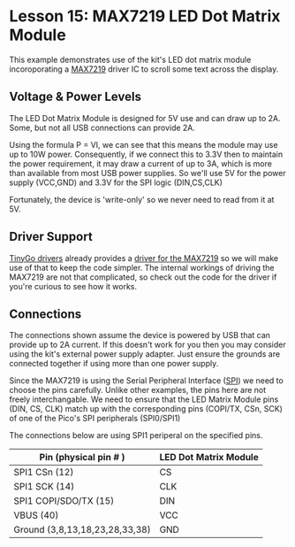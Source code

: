 # Lesson 15: MAX7219 LED Dot Matrix Module #

This example demonstrates use of the kit's LED dot matrix module incoroporating
a [MAX7219](https://datasheets.maximintegrated.com/en/ds/MAX7219-MAX7221.pdf) driver IC
to scroll some text across the display.

## Voltage & Power Levels ##

The LED Dot Matrix Module is designed for 5V use and can draw up to 2A. Some, but not
all USB connections can provide 2A.

Using the formula P = VI, we can see that this means the module may use up to 10W power.
Consequently, if we connect this to 3.3V then to maintain the power requirement, it may
draw a current of up to 3A, which is more than available from most USB power supplies.
So we'll use 5V for the power supply (VCC,GND) and 3.3V for the SPI logic (DIN,CS,CLK)

Fortunately, the device is 'write-only' so we never need to read from it at 5V.

## Driver Support ##

[TinyGo drivers](https://github.com/tinygo-org/drivers) already provides a
[driver for the MAX7219](https://github.com/tinygo-org/drivers/tree/release/max72xx)
so we will make use of that to keep the code simpler. The internal workings of driving
the MAX7219 are not that complicated, so check out the code for the driver if you're
curious to see how it works.

## Connections ##

The connections shown assume the device is powered by USB that can provide up to 2A current.
If this doesn't work for you then you may consider using the kit's external power supply adapter.
Just ensure the grounds are connected together if using more than one power supply.

Since the MAX7219 is using the Serial Peripheral Interface
([SPI](https://learn.sparkfun.com/tutorials/serial-peripheral-interface-spi/all))
we need to choose the pins carefully. Unlike other examples, the pins here are not freely
interchangable. We need to ensure that the LED Matrix Module pins (DIN, CS, CLK) match up with
the corresponding pins (COPI/TX, CSn, SCK) of one of the Pico's SPI peripherals (SPI0/SPI1)

The connections below are using SPI1 periperal on the specified pins.

| Pin (physical pin # ) | LED Dot Matrix Module |
|-|-|
| SPI1 CSn (12) | CS |
| SPI1 SCK (14) | CLK |
| SPI1 COPI/SDO/TX (15) | DIN |
| VBUS (40) | VCC |
| Ground (3,8,13,18,23,28,33,38) | GND |

